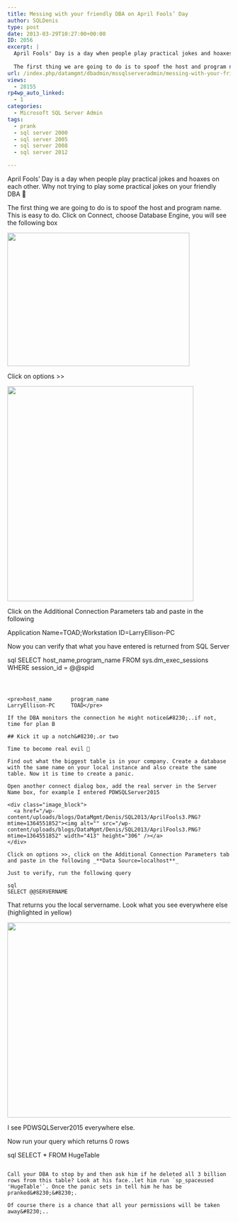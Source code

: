 ```yaml
---
title: Messing with your friendly DBA on April Fools’ Day
author: SQLDenis
type: post
date: 2013-03-29T10:27:00+00:00
ID: 2056
excerpt: |
  April Fools' Day is a day when people play practical jokes and hoaxes on each other. Why not trying to play some practical jokes on your friendly DBA :-)
  
  The first thing we are going to do is to spoof the host and program name. This is easy to do. Click on Connect, choose Database Engine, you will see the following box
url: /index.php/datamgmt/dbadmin/mssqlserveradmin/messing-with-your-friendly-dba/
views:
  - 28155
rp4wp_auto_linked:
  - 1
categories:
  - Microsoft SQL Server Admin
tags:
  - prank
  - sql server 2000
  - sql server 2005
  - sql server 2008
  - sql server 2012

---
```

April Fools&#8217; Day is a day when people play practical jokes and hoaxes on each other. Why not trying to play some practical jokes on your friendly DBA 🙂

The first thing we are going to do is to spoof the host and program name. This is easy to do. Click on Connect, choose Database Engine, you will see the following box

<div class="image_block">
  <a href="/wp-content/uploads/blogs/DataMgmt/Denis/SQL2013/AprilFools1.PNG?mtime=1364551429"><img alt="" src="/wp-content/uploads/blogs/DataMgmt/Denis/SQL2013/AprilFools1.PNG?mtime=1364551429" width="411" height="301" /></a>
</div>

Click on options >>

<div class="image_block">
  <a href="/wp-content/uploads/blogs/DataMgmt/Denis/SQL2013/AprilFools2.PNG?mtime=1364551448"><img alt="" src="/wp-content/uploads/blogs/DataMgmt/Denis/SQL2013/AprilFools2.PNG?mtime=1364551448" width="420" height="485" /></a>
</div>

Click on the Additional Connection Parameters tab and paste in the following

Application Name=TOAD;Workstation ID=LarryEllison-PC

Now you can verify that what you have entered is returned from SQL Server

sql
SELECT host_name,program_name 
FROM  sys.dm_exec_sessions
WHERE session_id = @@spid
```



<pre>host_name	    program_name
LarryEllison-PC	    TOAD</pre>

If the DBA monitors the connection he might notice&#8230;..if not, time for plan B

## Kick it up a notch&#8230;.or two

Time to become real evil 🙂
  
Find out what the biggest table is in your company. Create a database with the same name on your local instance and also create the same table. Now it is time to create a panic.
  
Open another connect dialog box, add the real server in the Server Name box, for example I entered PDWSQLServer2015

<div class="image_block">
  <a href="/wp-content/uploads/blogs/DataMgmt/Denis/SQL2013/AprilFools3.PNG?mtime=1364551852"><img alt="" src="/wp-content/uploads/blogs/DataMgmt/Denis/SQL2013/AprilFools3.PNG?mtime=1364551852" width="413" height="306" /></a>
</div>

Click on options >>, click on the Additional Connection Parameters tab and paste in the following _**Data Source=localhost**_

Just to verify, run the following query

sql
SELECT @@SERVERNAME
```

That returns you the local servername. Look what you see everywhere else (highlighted in yellow)

<div class="image_block">
  <a href="/wp-content/uploads/blogs/DataMgmt/Denis/SQL2013/AprilFools4.PNG?mtime=1364552737"><img alt="" src="/wp-content/uploads/blogs/DataMgmt/Denis/SQL2013/AprilFools4.PNG?mtime=1364552737" width="713" height="440" /></a>
</div>

I see PDWSQLServer2015 everywhere else.
  
Now run your query which returns 0 rows

sql
SELECT * FROM HugeTable
```

Call your DBA to stop by and then ask him if he deleted all 3 billion rows from this table? Look at his face..let him run `sp_spaceused 'HugeTable'`. Once the panic sets in tell him he has be pranked&#8230;&#8230;.

Of course there is a chance that all your permissions will be taken away&#8230;..